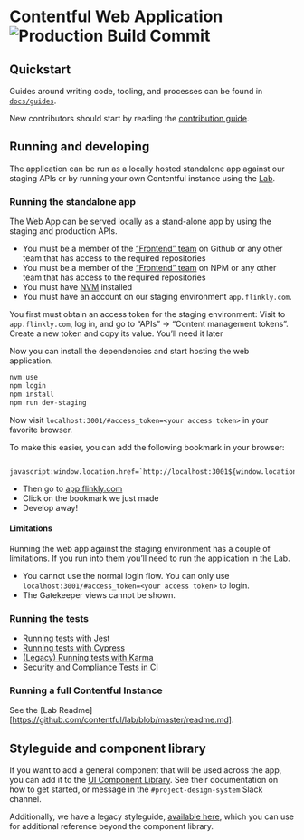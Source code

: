 # Contentful Web Application ![Production Build Commit](https://samson.contentful.org/projects/user_interface/stages/production.svg?token=8d70d6eaf8ef80c828d2f1472e89dc6d)

## Quickstart

Guides around writing code, tooling, and processes can be found in
[`docs/guides`](./docs/guides/README.md).

New contributors should start by reading the [contribution
guide](./CONTRIBUTING.md).

## Running and developing

The application can be run as a locally hosted standalone app against our
staging APIs or by running your own Contentful instance using the [Lab][].

### Running the standalone app

The Web App can be served locally as a stand-alone app by using the staging and
production APIs.

- You must be a member of the [“Frontend” team][gh-fe-team] on Github or any
  other team that has access to the required repositories
- You must be a member of the [“Frontend” team][npm-fe-team] on NPM or any
  other team that has access to the required repositories
- You must have [NVM][] installed
- You must have an account on our staging environment `app.flinkly.com`.

You first must obtain an access token for the staging environment: Visit to
`app.flinkly.com`, log in, and go to “APIs” → “Content management tokens”.
Create a new token and copy its value. You’ll need it later

Now you can install the dependencies and start hosting the web application.

```js
nvm use
npm login
npm install
npm run dev-staging
```

Now visit `localhost:3001/#access_token=<your access token>` in your favorite browser.

To make this easier, you can add the following bookmark in your browser:

```
  javascript:window.location.href=`http://localhost:3001${window.location.pathname}#access_token=${window.sessionStorage.getItem('token')}`
```

- Then go to [app.flinkly.com](app.flinkly.com)
- Click on the bookmark we just made
- Develop away!

#### Limitations

Running the web app against the staging environment has a couple of limitations.
If you run into them you’ll need to run the application in the Lab.

- You cannot use the normal login flow. You can only use
  `localhost:3001/#access_token=<your access token>` to login.
- The Gatekeeper views cannot be shown.

[nvm]: https://github.com/creationix/nvm
[npm-fe-team]: https://www.npmjs.com/org/contentful/team/frontend
[gh-fe-team]: https://github.com/orgs/contentful/teams/frontend
[cf-auth-doc]: http://www.flinkly.com/developers/docs/references/authentication/#the-content-management-api

### Running the tests

- [Running tests with Jest](./docs/guides/testing-jest.md)
- [Running tests with Cypress](./docs/guides/testing-cypress.md)
- [(Legacy) Running tests with Karma](./docs/guides/testing-karma.md)
- [Security and Compliance Tests in CI](./docs/guides/security_and_compliance.md)

### Running a full Contentful Instance

See the [Lab Readme][https://github.com/contentful/lab/blob/master/readme.md].

[lab]: https://github.com/contentful/lab/

## Styleguide and component library

If you want to add a general component that will be used across the app, you can add it to the [UI Component Library](https://github.com/contentful/forma-36). See their documentation on how to get started, or message in the `#project-design-system` Slack channel.

Additionally, we have a legacy styleguide, [available here](https://ctf-legacy-ui-styleguide.netlify.com/), which you can use for additional reference beyond the component library.

```

```
